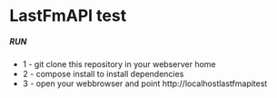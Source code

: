 # LastFmAPI test

##### RUN
- 1 - git clone this repository in your webserver home
- 2 - compose install to install dependencies
- 3 - open your webbrowser and point http://localhostlastfmapitest
